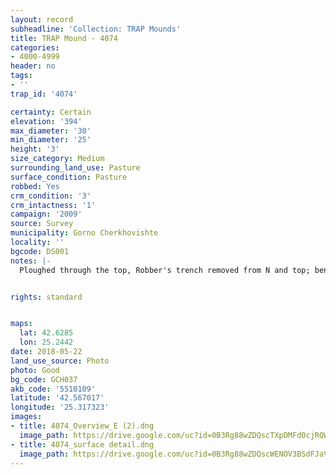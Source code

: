 ```yaml
---
layout: record
subheadline: 'Collection: TRAP Mounds'
title: TRAP Mound - 4074
categories:
- 4000-4999
header: no
tags:
- ''
trap_id: '4074'

certainty: Certain
elevation: '394'
max_diameter: '30'
min_diameter: '25'
height: '3'
size_category: Medium
surrounding_land_use: Pasture
surface_condition: Pasture
robbed: Yes
crm_condition: '3'
crm_intactness: '1'
campaign: '2009'
source: Survey
municipality: Gorno Cherkhovishte
locality: ''
bgcode: DS001
notes: |-
  Ploughed through the top, Robber's trench removed from N and top; benchmark GT596.


rights: standard


maps:
  lat: 42.6285
  lon: 25.2442
date: 2018-05-22
land_use_source: Photo
photo: Good
bg_code: GCH037
akb_code: '5510109'
latitude: '42.567017'
longitude: '25.317323'
images:
- title: 4074_Overview_E (2).dng
  image_path: https://drive.google.com/uc?id=0B3Rg88wZDQscTXpDMFd0cjRQWGM
- title: 4074_surface detail.dng
  image_path: https://drive.google.com/uc?id=0B3Rg88wZDQscWENOV3BSdFJaVHM
---
```

